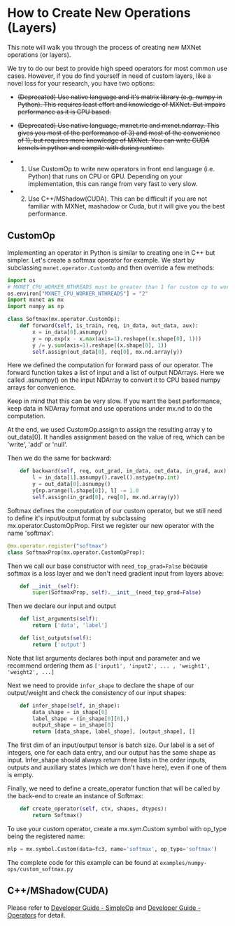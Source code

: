# How to Create New Operations (Layers)

This note will walk you through the process of creating new MXNet operations (or layers).

We try to do our best to provide high speed operators for most common use cases. However, if you do find yourself in need of custom layers, like a novel loss for your research, you have two options:

* ~~(Deprecated) Use native language and it's matrix library (e.g. numpy in Python). This requires least effort and knowledge of MXNet. But impairs performance as it is CPU based.~~

* ~~(Deprecated) Use native language, mxnet.rtc and mxnet.ndarray. This gives you most of the performance of 3) and most of the convenience of 1), but requires more knowledge of MXNet. You can write CUDA kernels in python and compile with during runtime.~~

* 1) Use CustomOp to write new operators in front end language (i.e. Python) that runs on CPU or GPU. Depending on your implementation, this can range from very fast to very slow.

* 2) Use C++/MShadow(CUDA). This can be difficult if you are not familiar with MXNet, mashadow or Cuda, but it will give you the best performance.

## CustomOp
Implementing an operator in Python is similar to creating one in C++ but simpler. Let's create a softmax operator for example. We start by subclassing `mxnet.operator.CustomOp` and then override a few methods:
```python
import os
# MXNET_CPU_WORKER_NTHREADS must be greater than 1 for custom op to work on CPU
os.environ["MXNET_CPU_WORKER_NTHREADS"] = "2"
import mxnet as mx
import numpy as np

class Softmax(mx.operator.CustomOp):
    def forward(self, is_train, req, in_data, out_data, aux):
        x = in_data[0].asnumpy()
        y = np.exp(x - x.max(axis=1).reshape((x.shape[0], 1)))
        y /= y.sum(axis=1).reshape((x.shape[0], 1))
        self.assign(out_data[0], req[0], mx.nd.array(y))
```
Here we defined the computation for forward pass of our operator. The forward function takes a list of input and a list of output NDArrays. Here we called .asnumpy() on the input NDArray to convert it to CPU based numpy arrays for convenience.

Keep in mind that this can be very slow. If you want the best performance, keep data in NDArray format and use operations under mx.nd to do the computation.

At the end, we used CustomOp.assign to assign the resulting array y to out_data[0]. It handles assignment based on the value of req, which can be 'write', 'add' or 'null'.

Then we do the same for backward:
```python
    def backward(self, req, out_grad, in_data, out_data, in_grad, aux):
        l = in_data[1].asnumpy().ravel().astype(np.int)
        y = out_data[0].asnumpy()
        y[np.arange(l.shape[0]), l] -= 1.0
        self.assign(in_grad[0], req[0], mx.nd.array(y))
```

Softmax defines the computation of our custom operator, but we still need to define it's input/output format by subclassing mx.operator.CustomOpProp.
First we register our new operator with the name 'softmax':
```python
@mx.operator.register("softmax")
class SoftmaxProp(mx.operator.CustomOpProp):
```
Then we call our base constructor with `need_top_grad=False` because softmax is a loss layer and we don't need gradient input from layers above:
```python
    def __init__(self):
        super(SoftmaxProp, self).__init__(need_top_grad=False)
```

Then we declare our input and output
```python
    def list_arguments(self):
        return ['data', 'label']

    def list_outputs(self):
        return ['output']
```
Note that list arguments declares both input and parameter and we recommend ordering them as `['input1', 'input2', ... , 'weight1', 'weight2', ...]`

Next we need to provide `infer_shape` to declare the shape of our output/weight and check the consistency of our input shapes:
```python
    def infer_shape(self, in_shape):
        data_shape = in_shape[0]
        label_shape = (in_shape[0][0],)
        output_shape = in_shape[0]
        return [data_shape, label_shape], [output_shape], []
```
The first dim of an input/output tensor is batch size. Our label is a set of integers, one for each data entry, and our output has the same shape as input. Infer_shape should always return three lists in the order inputs, outputs and auxiliary states (which we don't have here), even if one of them is empty.

Finally, we need to define a create_operator function that will be called by the back-end to create an instance of Softmax:
```python
    def create_operator(self, ctx, shapes, dtypes):
        return Softmax()
```

To use your custom operator, create a mx.sym.Custom symbol with op_type being the registered name:
```python
mlp = mx.symbol.Custom(data=fc3, name='softmax', op_type='softmax')
```

The complete code for this example can be found at `examples/numpy-ops/custom_softmax.py`

## C++/MShadow(CUDA)
Please refer to [Developer Guide - SimpleOp](../system/operator_util.md) and [Developer Guide - Operators](http://mxnet.io/architecture/overview.html#operators-in-mxnet) for detail.

